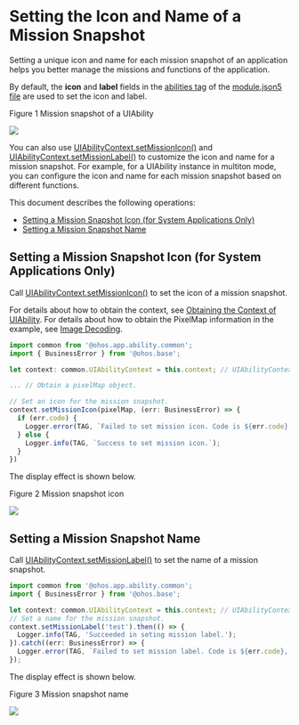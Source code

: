 # Setting the Icon and Name of a Mission Snapshot

Setting a unique icon and name for each mission snapshot of an application helps you better manage the missions and functions of the application.

By default, the **icon** and **label** fields in the [abilities tag](../quick-start/module-configuration-file.md#abilities) of the [module.json5 file](../quick-start/module-configuration-file.md) are used to set the icon and label.

Figure 1 Mission snapshot of a UIAbility

![](figures/mission-list-recent.png)

You can also use [UIAbilityContext.setMissionIcon()](../reference/apis/js-apis-inner-application-uiAbilityContext.md#uiabilitycontextsetmissionicon) and [UIAbilityContext.setMissionLabel()](../reference/apis/js-apis-inner-application-uiAbilityContext.md#uiabilitycontextsetmissionlabel) to customize the icon and name for a mission snapshot. For example, for a UIAbility instance in multiton mode, you can configure the icon and name for each mission snapshot based on different functions.

This document describes the following operations:

- [Setting a Mission Snapshot Icon (for System Applications Only)](#setting-a-mission-snapshot-icon-for-system-applications-only)
- [Setting a Mission Snapshot Name](#setting-a-mission-snapshot-name)

## Setting a Mission Snapshot Icon (for System Applications Only)

Call [UIAbilityContext.setMissionIcon()](../reference/apis/js-apis-inner-application-uiAbilityContext.md#uiabilitycontextsetmissionicon) to set the icon of a mission snapshot.

For details about how to obtain the context, see [Obtaining the Context of UIAbility](uiability-usage.md#obtaining-the-context-of-uiability). For details about how to obtain the PixelMap information in the example, see [Image Decoding](../media/image-decoding.md).

```ts
import common from '@ohos.app.ability.common';
import { BusinessError } from '@ohos.base';

let context: common.UIAbilityContext = this.context; // UIAbilityContext

... // Obtain a pixelMap object.

// Set an icon for the mission snapshot.
context.setMissionIcon(pixelMap, (err: BusinessError) => {
  if (err.code) {
    Logger.error(TAG, `Failed to set mission icon. Code is ${err.code}, message is ${err.message}`);
  } else {
    Logger.info(TAG, `Success to set mission icon.`);
  }
})
```

The display effect is shown below.

Figure 2 Mission snapshot icon

![](figures/mission-set-task-snapshot-icon.png)

## Setting a Mission Snapshot Name

Call [UIAbilityContext.setMissionLabel()](../reference/apis/js-apis-inner-application-uiAbilityContext.md#uiabilitycontextsetmissionlabel) to set the name of a mission snapshot.

```ts
import common from '@ohos.app.ability.common';
import { BusinessError } from '@ohos.base';

let context: common.UIAbilityContext = this.context; // UIAbilityContext
// Set a name for the mission snapshot.
context.setMissionLabel('test').then(() => {
  Logger.info(TAG, 'Succeeded in seting mission label.');
}).catch((err: BusinessError) => {
  Logger.error(TAG, `Failed to set mission label. Code is ${err.code}, message is ${err.message}`);
});
```

The display effect is shown below.

Figure 3 Mission snapshot name

![](figures/mission-set-task-snapshot-label.png)
